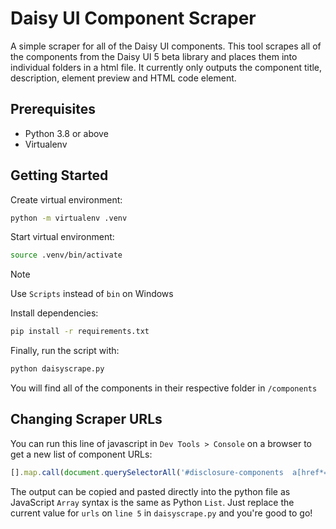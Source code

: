 # Daisy UI Component Scraper
A simple scraper for all of the Daisy UI components. This tool scrapes all of the components from the Daisy UI 5 beta library and places them into individual folders in a html file. It currently only outputs the component title, description, element preview and HTML code element.

## Prerequisites
- Python 3.8 or above
- Virtualenv

## Getting Started
Create virtual environment:
```bash
python -m virtualenv .venv
```
Start virtual environment:
```bash
source .venv/bin/activate
```
> [!NOTE]
> Use `Scripts` instead of `bin` on Windows

Install dependencies:
```bash
pip install -r requirements.txt
```
Finally, run the script with:
```bash
python daisyscrape.py
```
You will find all of the components in their respective folder in `/components`


## Changing Scraper URLs
You can run this line of javascript in `Dev Tools > Console` on a browser to get a new list of component URLs:
```javascript
[].map.call(document.querySelectorAll('#disclosure-components  a[href*="/components/"]'), x => x.href)
```
The output can be copied and pasted directly into the python file as JavaScript `Array` syntax is the same as Python `List`. Just replace the current value for `urls` on `line 5` in `daisyscrape.py` and you're good to go!
